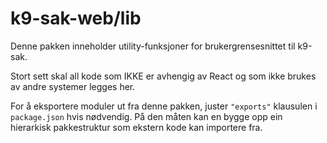 # k9-sak-web/lib

Denne pakken inneholder utility-funksjoner for brukergrensesnittet til k9-sak.

Stort sett skal all kode som IKKE er avhengig av React og som ikke brukes av andre systemer legges her.

For å eksportere moduler ut fra denne pakken, juster `"exports"` klausulen i `package.json` hvis nødvendig. På den måten
kan en bygge opp ein hierarkisk pakkestruktur som ekstern kode kan importere fra.
